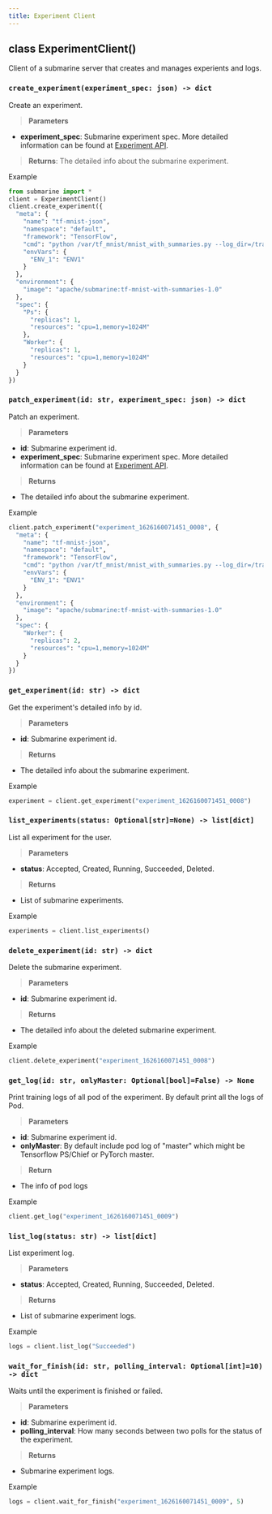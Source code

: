 ```yaml
---
title: Experiment Client
---
```


<!--
Licensed to the Apache Software Foundation (ASF) under one
or more contributor license agreements.  See the NOTICE file
distributed with this work for additional information
regarding copyright ownership.  The ASF licenses this file
to you under the Apache License, Version 2.0 (the
"License"); you may not use this file except in compliance
with the License.  You may obtain a copy of the License at

  http://www.apache.org/licenses/LICENSE-2.0

Unless required by applicable law or agreed to in writing,
software distributed under the License is distributed on an
"AS IS" BASIS, WITHOUT WARRANTIES OR CONDITIONS OF ANY
KIND, either express or implied.  See the License for the
specific language governing permissions and limitations
under the License.
-->

## class ExperimentClient()

Client of a submarine server that creates and manages experients and logs.

### `create_experiment(experiment_spec: json) -> dict`

Create an experiment.
> **Parameters**
  - **experiment_spec**: Submarine experiment spec. More detailed information can be found at [Experiment API](https://submarine.apache.org/docs/userDocs/api/experiment).

> **Returns**: The detailed info about the submarine experiment.

Example

```python
from submarine import *
client = ExperimentClient()
client.create_experiment({
  "meta": {
    "name": "tf-mnist-json",
    "namespace": "default",
    "framework": "TensorFlow",
    "cmd": "python /var/tf_mnist/mnist_with_summaries.py --log_dir=/train/log --learning_rate=0.01 --batch_size=150",
    "envVars": {
      "ENV_1": "ENV1"
    }
  },
  "environment": {
    "image": "apache/submarine:tf-mnist-with-summaries-1.0"
  },
  "spec": {
    "Ps": {
      "replicas": 1,
      "resources": "cpu=1,memory=1024M"
    },
    "Worker": {
      "replicas": 1,
      "resources": "cpu=1,memory=1024M"
    }
  }
})
```

### `patch_experiment(id: str, experiment_spec: json) -> dict`

Patch an experiment.
> **Parameters**
  - **id**: Submarine experiment id. 
  - **experiment_spec**: Submarine experiment spec. More detailed information can be found at [Experiment API](https://submarine.apache.org/docs/userDocs/api/experiment).


> **Returns**
  - The detailed info about the submarine experiment.

Example

```python
client.patch_experiment("experiment_1626160071451_0008", {
  "meta": {
    "name": "tf-mnist-json",
    "namespace": "default",
    "framework": "TensorFlow",
    "cmd": "python /var/tf_mnist/mnist_with_summaries.py --log_dir=/train/log --learning_rate=0.01 --batch_size=150",
    "envVars": {
      "ENV_1": "ENV1"
    }
  },
  "environment": {
    "image": "apache/submarine:tf-mnist-with-summaries-1.0"
  },
  "spec": {
    "Worker": {
      "replicas": 2,
      "resources": "cpu=1,memory=1024M"
    }
  }
})
```

### `get_experiment(id: str) -> dict`

Get the experiment's detailed info by id.
> **Parameters**
  - **id**: Submarine experiment id.

> **Returns**
  - The detailed info about the submarine experiment.

Example

```python
experiment = client.get_experiment("experiment_1626160071451_0008")
```

### `list_experiments(status: Optional[str]=None) -> list[dict]`

List all experiment for the user.
> **Parameters**
  - **status**: Accepted, Created, Running, Succeeded, Deleted.

> **Returns**
  - List of submarine experiments.

Example

```python
experiments = client.list_experiments()
```

### `delete_experiment(id: str) -> dict`

Delete the submarine experiment.
> **Parameters**
  - **id**: Submarine experiment id.

> **Returns**
  - The detailed info about the deleted submarine experiment.

Example

```python
client.delete_experiment("experiment_1626160071451_0008")
```

### `get_log(id: str, onlyMaster: Optional[bool]=False) -> None`

Print training logs of all pod of the experiment.
By default print all the logs of Pod.

> **Parameters**
  - **id**: Submarine experiment id.
  - **onlyMaster**: By default include pod log of "master" which might be Tensorflow PS/Chief or PyTorch master.

> **Return**
  - The info of pod logs

Example

```python
client.get_log("experiment_1626160071451_0009")
```

### `list_log(status: str) -> list[dict]`

List experiment log.
> **Parameters**
  - **status**: Accepted, Created, Running, Succeeded, Deleted.

> **Returns**
  - List of submarine experiment logs.

Example

```python
logs = client.list_log("Succeeded")
```

### `wait_for_finish(id: str, polling_interval: Optional[int]=10) -> dict`

Waits until the experiment is finished or failed.
> **Parameters**
  - **id**: Submarine experiment id.
  - **polling_interval**: How many seconds between two polls for the status of the experiment.

> **Returns**
  - Submarine experiment logs.

Example

```python
logs = client.wait_for_finish("experiment_1626160071451_0009", 5)
```
